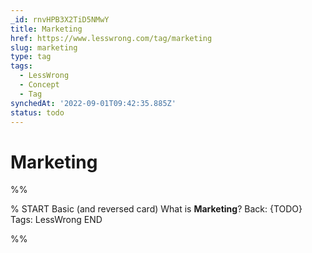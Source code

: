 ```yaml
---
_id: rnvHPB3X2TiD5NMwY
title: Marketing
href: https://www.lesswrong.com/tag/marketing
slug: marketing
type: tag
tags:
  - LessWrong
  - Concept
  - Tag
synchedAt: '2022-09-01T09:42:35.885Z'
status: todo
---
```


# Marketing


%%

% START
Basic (and reversed card)
What is **Marketing**?
Back: {TODO}
Tags: LessWrong
END

%%
	
